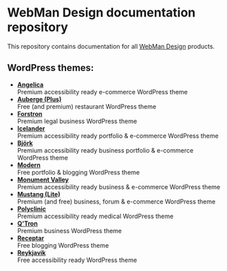 # WebMan Design documentation repository

This repository contains documentation for all [WebMan Design](https://www.webmandesign.eu) products.

## WordPress themes:

* [**Angelica**](https://webmandesign.github.io/docs/angelica/)  
  Premium accessibility ready e-commerce WordPress theme
* [**Auberge (Plus)**](https://webmandesign.github.io/docs/auberge/)  
  Free (and premium) restaurant WordPress theme
* [**Forstron**](https://webmandesign.github.io/docs/forstron/)  
  Premium legal business WordPress theme
* [**Icelander**](https://webmandesign.github.io/docs/icelander/)  
  Premium accessibility ready portfolio & e-commerce WordPress theme
* [**Björk**](https://webmandesign.github.io/docs/bjork/)  
  Premium accessibility ready business portfolio & e-commerce WordPress theme
* [**Modern**](https://webmandesign.github.io/docs/modern/)  
  Free portfolio & blogging WordPress theme
* [**Monument Valley**](https://webmandesign.github.io/docs/monument-valley/)  
  Premium accessibility ready business & e-commerce WordPress theme
* [**Mustang (Lite)**](https://webmandesign.github.io/docs/mustang/)  
  Premium (and free) business, forum & e-commerce WordPress theme
* [**Polyclinic**](https://webmandesign.github.io/docs/polyclinic/)  
  Premium accessibility ready medical WordPress theme
* [**Q'Tron**](https://webmandesign.github.io/docs/qtron/)  
  Premium business WordPress theme
* [**Receptar**](https://webmandesign.github.io/docs/receptar/)  
  Free blogging WordPress theme
* [**Reykjavik**](https://webmandesign.github.io/docs/reykjavik/)  
  Free accessibility ready WordPress theme
